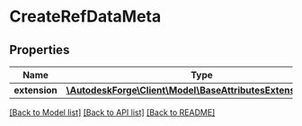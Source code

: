 # CreateRefDataMeta

## Properties
Name | Type | Description | Notes
------------ | ------------- | ------------- | -------------
**extension** | [**\AutodeskForge\Client\Model\BaseAttributesExtensionObject**](BaseAttributesExtensionObject.md) |  | 

[[Back to Model list]](../README.md#documentation-for-models) [[Back to API list]](../README.md#documentation-for-api-endpoints) [[Back to README]](../README.md)


